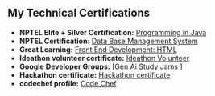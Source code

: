 ## My Technical Certifications

* **NPTEL Elite + Silver Certification:** [Programming in Java](https://github.com/joshitha9333/Certifications/blob/main/Programming%20In%20Java%20nptel%20certificate.pdf)
* **NPTEL Certification:** [Data Base Management System](https://github.com/joshitha9333/Certifications/blob/main/nptel%20certificate.pdf) 
* **Great Learning:** [Front End Development: HTML](https://github.com/joshitha9333/Certifications/blob/main/great%20learning%20frontend%20developement.pdf) 
* **Ideathon volunteer certificate:** [Ideathon Volunteer](https://github.com/joshitha9333/Certifications/blob/main/ideathon%20volunteer%20certificate%20.pdf)
* **Google Developer Groups:** [Gen Ai Study Jams ]
* **Hackathon certificate:** [Hackathon certificate](https://github.com/joshitha9333/Certifications/blob/main/hackhers%20certificate%20.pdf)
* **codechef profile:** [Code Chef](https://www.codechef.com/users/joshitha2005)
